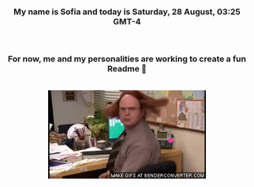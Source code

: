 


<div align="center">
<h3 >My name is Sofia and today is Saturday, 28 August, 03:25 GMT-4</h3><br>
<h3 >For now, me and my personalities are working to create a fun Readme 👋
</h3><br>
<img src='img/dwight.gif' alt='working...'/>
</div>
